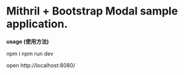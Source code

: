 # Mithril + Bootstrap Modal sample application.


**usage (使用方法)**

npm i
npm run dev

open http://localhost:8080/
